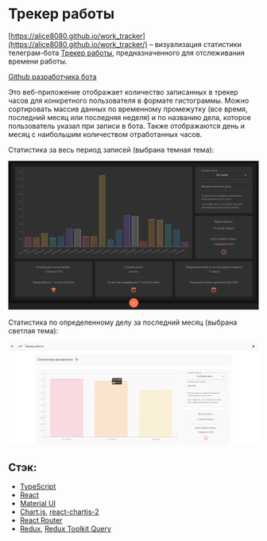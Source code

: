 # Трекер работы

[https://alice8080.github.io/work_tracker](https://alice8080.github.io/work_tracker/) – визуализация статистики телеграм-бота [Трекер работы](https://t.me/Treker_Raboty_Bot/), предназначенного для отслеживания времени работы. 

[Github разработчика бота](https://github.com/pe5ha)

Это веб-приложение отображает количество записанных в трекер часов для конкретного пользователя в формате гистограммы. Можно сортировать массив данных по временному промежутку (все время, последний месяц или последняя неделя) и по названию дела, которое пользователь указал при записи в бота. Также отображаются день и месяц с наибольшим количеством отработанных часов.

Статистика за весь период записей (выбрана темная тема):

![Темная тема](/readme_assets/dark-theme.png)

Статистика по определенному делу за последний месяц (выбрана светлая тема):

![Светлая тема](/readme_assets/light-theme.png)

## Стэк:
- [TypeScript](https://www.typescriptlang.org/)
- [React](https://react.dev/)
- [Material UI](https://mui.com/)
- [Chart.js](https://www.chartjs.org/), [react-chartjs-2](https://react-chartjs-2.js.org/)
- [React Router](https://reactrouter.com/en/main)
- [Redux](https://redux.js.org/), [Redux Toolkit Query](https://redux-toolkit.js.org/rtk-query/overview)